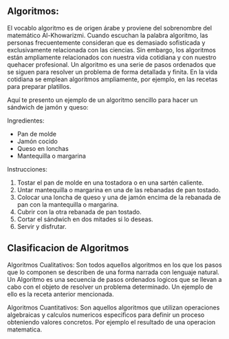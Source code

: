 ## Algoritmos:

El vocablo algoritmo es de origen árabe y proviene del sobrenombre del matemático Al-Khowarizmi. Cuando escuchan la palabra algoritmo,
las personas frecuentemente consideran que es demasiado sofisticada y exclusivamente relacionada con las ciencias. Sin embargo,
los algoritmos están ampliamente relacionados con nuestra vida cotidiana y con nuestro quehacer profesional. Un 
algoritmo es una serie de pasos ordenados que se siguen para resolver un problema de forma detallada y finita.
En la vida cotidiana se emplean algoritmos ampliamente, por ejemplo, en las
recetas para preparar platillos.

Aquí te presento un ejemplo de un algoritmo sencillo para hacer un sándwich de jamón y queso:

Ingredientes:

+ Pan de molde
+ Jamón cocido
+ Queso en lonchas
+ Mantequilla o margarina


Instrucciones:

1. Tostar el pan de molde en una tostadora o en una sartén caliente.
2. Untar mantequilla o margarina en una de las rebanadas de pan tostado.
3. Colocar una loncha de queso y una de jamón encima de la rebanada de pan con la mantequilla o margarina.
4. Cubrir con la otra rebanada de pan tostado.
5. Cortar el sándwich en dos mitades si lo deseas.
6. Servir y disfrutar.

## Clasificacion de Algoritmos

Algoritmos Cualitativos: Son todos aquellos algoritmos en los que los pasos que lo componen se describen de una forma narrada con lenguaje natural.
Un Algoritmo es una secuencia de pasos ordenados logicos que se llevan a cabo con el objeto de resolver un problema determinado. Un ejemplo de ello
es la receta anterior mencionada.

Algoritmos Cuantitativos: Son aquellos algoritmos que utilizan operaciones algebraicas y calculos numericos especificos para definir un proceso obteniendo valores concretos. Por ejemplo el resultado de una operacion matematica.

